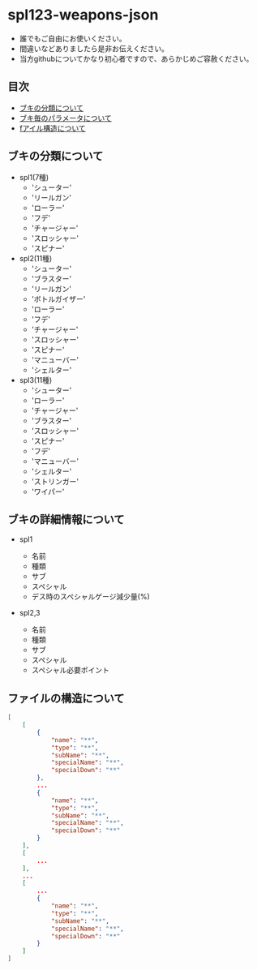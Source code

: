 # spl123-weapons-json
* 誰でもご自由にお使いください。
* 間違いなどありましたら是非お伝えください。
* 当方githubについてかなり初心者ですので、あらかじめご容赦ください。
## 目次
* [ブキの分類について](#types)
* [ブキ毎のパラメータについて](#para)
* [fアイル構造について](#struct)
<div id="types">

## ブキの分類について
* spl1(7種)
    * 'シューター'
    * 'リールガン'
    * 'ローラー'
    * 'フデ'
    * 'チャージャー'
    * 'スロッシャー'
    * 'スピナー'
* spl2(11種)
    * 'シューター'
    * 'ブラスター'
    * 'リールガン'
    * 'ボトルガイザー'
    * 'ローラー'
    * 'フデ'
    * 'チャージャー'
    * 'スロッシャー'
    * 'スピナー'
    * 'マニューバー'
    * 'シェルター'
* spl3(11種)
    * 'シューター'
    * 'ローラー'
    * 'チャージャー'
    * 'ブラスター'
    * 'スロッシャー'
    * 'スピナー'
    * 'フデ'
    * 'マニューバー'
    * 'シェルター'
    * 'ストリンガー'
    * 'ワイパー'
<div id="para">

## ブキの詳細情報について
* spl1
    * 名前
    * 種類
    * サブ
    * スペシャル
    * デス時のスペシャルゲージ減少量(%)

* spl2,3
    * 名前
    * 種類
    * サブ
    * スペシャル
    * スペシャル必要ポイント
<div id="struct">

## ファイルの構造について
```json
[
    [
        {
            "name": "**",
            "type": "**",
            "subName": "**",
            "specialName": "**",
            "specialDown": "**"
        },
        ...
        {
            "name": "**",
            "type": "**",
            "subName": "**",
            "specialName": "**",
            "specialDown": "**"
        }
    ],
    [
        ...
    ],
    ...
    [
        ...
        {
            "name": "**",
            "type": "**",
            "subName": "**",
            "specialName": "**",
            "specialDown": "**"
        }
    ]
]
```
